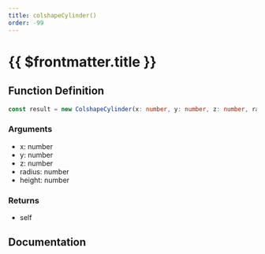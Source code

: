 ```yaml
---
title: colshapeCylinder()
order: -99
---
```


# {{ $frontmatter.title }}

## Function Definition

```ts
const result = new ColshapeCylinder(x: number, y: number, z: number, radius: number, height: number);
```

### Arguments

* x: number
* y: number
* z: number
* radius: number
* height: number

### Returns

* self

## Documentation

<!--@include: ./parts/colshapeCylinder.md-->
